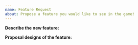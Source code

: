```yaml
---
name: Feature Request
about: Propose a feature you would like to see in the game!
---
```

**Describe the new feature:** 

**Proposal designs of the feature:** 
